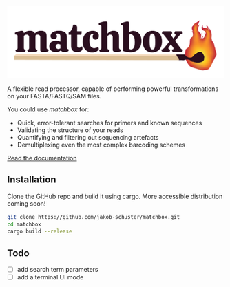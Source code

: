 <p align="center">
    <img src="figures/banner.png" title="matchbox" alt="matchbox" width="600">
</p>

A flexible read processor, capable of performing powerful transformations on your FASTA/FASTQ/SAM files.

You could use *matchbox* for:

- Quick, error-tolerant searches for primers and known sequences
- Validating the structure of your reads
- Quantifying and filtering out sequencing artefacts
- Demultiplexing even the most complex barcoding schemes

<a href="www.jakob-schuster.github.io/matchbox-docs">Read the documentation</a>

## Installation

Clone the GitHub repo and build it using cargo. More accessible distribution coming soon!

```bash
git clone https://github.com/jakob-schuster/matchbox.git
cd matchbox
cargo build --release
```

## Todo

- [ ] add search term parameters
- [ ] add a terminal UI mode
